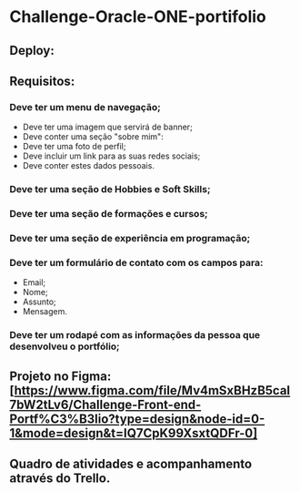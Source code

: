 # Challenge-Oracle-ONE-portifolio
## Deploy: 

## Requisitos:
### Deve ter um menu de navegação; 
* Deve ter uma imagem que servirá de banner;
* Deve conter uma seção "sobre mim":
* Deve ter uma foto de perfil;
* Deve incluir um link para as suas redes sociais;
* Deve conter estes dados pessoais.

### Deve ter uma seção de Hobbies e Soft Skills;

### Deve ter uma seção de formações e cursos;

### Deve ter uma  seção de experiência em programação;

### Deve ter um formulário de contato com os campos para:
* Email;
* Nome;
* Assunto;
* Mensagem.

### Deve ter um rodapé com as informações da pessoa que desenvolveu o portfólio;

## Projeto no Figma: [https://www.figma.com/file/Mv4mSxBHzB5caI7bW2tLv6/Challenge-Front-end-Portf%C3%B3lio?type=design&node-id=0-1&mode=design&t=IQ7CpK99XsxtQDFr-0]

## Quadro de atividades e acompanhamento através do Trello. 





